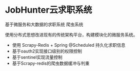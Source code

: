 # JobHunter云求职系统

基于微服务和大数据的求职系统 爬虫系统

使用分布式思想改进现有的传统架构平台，构建模块化的微服务系统。

- 使用 Scrapy-Redis + Spring @Scheduled 持久化求职信息
- 基于oauth2实现接口级别的权限控制
- 基于sentinel实现流量控制
- 基于Scrapy-redis的爬虫数据缓冲与判重